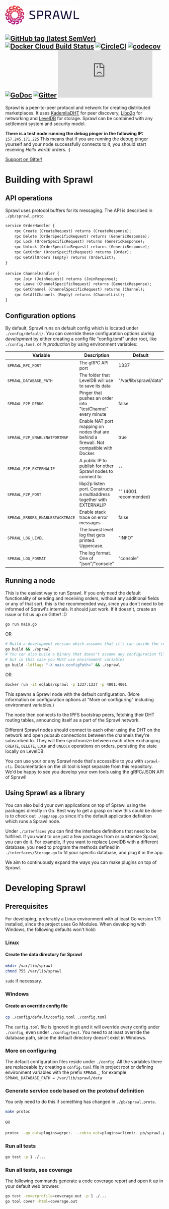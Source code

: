 ![Sprawl Logo](assets/logo.png)

[![GitHub tag (latest SemVer)](https://img.shields.io/github/v/tag/sprawl/sprawl?sort=semver&token=48611096faf7067cc7d8ef9c175f6e7e28f77405)](https://github.com/sprawl/sprawl)
[![Docker Cloud Build Status](https://img.shields.io/docker/cloud/build/eqlabs/sprawl)](https://cloud.docker.com/u/eqlabs/repository/docker/eqlabs/sprawl)
[![CircleCI](https://img.shields.io/circleci/build/github/sprawl/sprawl/master?token=48611096faf7067cc7d8ef9c175f6e7e28f77405)](https://circleci.com/gh/sprawl/sprawl/tree/master)
[![codecov](https://codecov.io/gh/sprawl/sprawl/branch/master/graph/badge.svg)](https://codecov.io/gh/sprawl/sprawl)
[![GoDoc](https://godoc.org/github.com/eqlabs/sprawl?status.svg)](https://godoc.org/github.com/sprawl/sprawl)
[![Gitter](https://img.shields.io/gitter/room/eqlabs/sprawl)](https://gitter.im/eqlabs/sprawl)
[![Matrix](https://img.shields.io/matrix/sprawl:matrix.org?label=matrix)](https://riot.im/app/#/room/#sprawl:matrix.org)
---

Sprawl is a peer-to-peer protocol and network for creating distributed marketplaces. It uses [KademliaDHT](https://github.com/libp2p/go-libp2p-kad-dht) for peer discovery, [Libp2p](https://github.com/libp2p) for networking and [LevelDB](https://github.com/google/leveldb) for storage. Sprawl can be combined with any settlement system and security model.

**There is a test node running the debug pinger in the following IP:** `157.245.171.225` This means that if you are running the debug pinger yourself and your node successfully connects to it, you should start receiving _Hello world!_ orders. :)

[Support on Gitter!](https://gitter.im/eqlabs/sprawl)

# Building with Sprawl
## API operations
Sprawl uses protocol buffers for its messaging. The API is described in `./pb/sprawl.proto`

```protobuf
service OrderHandler {
	rpc Create (CreateRequest) returns (CreateResponse);
	rpc Delete (OrderSpecificRequest) returns (GenericResponse);
	rpc Lock (OrderSpecificRequest) returns (GenericResponse);
	rpc Unlock (OrderSpecificRequest) returns (GenericResponse);
	rpc GetOrder (OrderSpecificRequest) returns (Order);
	rpc GetAllOrders (Empty) returns (OrderList);
}

service ChannelHandler {
	rpc Join (JoinRequest) returns (JoinResponse);
	rpc Leave (ChannelSpecificRequest) returns (GenericResponse);
	rpc GetChannel (ChannelSpecificRequest) returns (Channel);
	rpc GetAllChannels (Empty) returns (ChannelList);
}
```

## Configuration options
By default, Sprawl runs on default config which is located under `./config/default/`. You can override these configuration options _during development_ by either creating a config file "config.toml" under root, like `./config.toml`, or _in production_ by using environment variables:

| **Variable**                          | **Description**                                                                                        | **Default**            |
| ------------------------------------- | ------------------------------------------------------------------------------------------------------ | ---------------------- |
| `SPRAWL_RPC_PORT`                     | The gRPC API port                                                                                      | 1337                   |
| `SPRAWL_DATABASE_PATH`                | The folder that LevelDB will use to save its data                                                      | "/var/lib/sprawl/data" |
| `SPRAWL_P2P_DEBUG`                    | Pinger that pushes an order into "testChannel" every minute                                            | false                  |
| `SPRAWL_P2P_ENABLENATPORTMAP` | Enable NAT port mapping on nodes that are behind a firewall. Not compatible with Docker.               | true                  |
| `SPRAWL_P2P_EXTERNALIP` | A public IP to publish for other Sprawl nodes to connect to               | ""                  |
| `SPRAWL_P2P_PORT` | libp2p listen port. Constructs a multiaddress together with EXTERNALIP               | "" (4001 recommended)                  |
| `SPRAWL_ERRORS_ENABLESTACKTRACE` | Enable stack trace on error messages               | false                  |
| `SPRAWL_LOG_LEVEL` | The lowest level log that gets printed. Uppercase.               | "INFO"                  |
| `SPRAWL_LOG_FORMAT` | The log format. One of "json"/"console"               | "console"                  |

## Running a node
This is the easiest way to run Sprawl. If you only need the default functionality of sending and receiving orders, without any additional fields or any of that sort, this is the recommended way, since you don't need to be informed of Sprawl's internals. It should just work. If it doesn't, create an issue or hit us up on Gitter! :D

```bash
go run main.go
```
OR
```bash
# Build a development version which assumes that it's ran inside the repo with all config files
go build && ./sprawl
# You can also build a binary that doesn't assume any configuration files,
# but in this case you MUST use environment variables
go build -ldflags "-X main.configPath=" && ./sprawl
```
OR
```bash
docker run -it eqlabs/sprawl -p 1337:1337 -p 4001:4001
```

This spawns a Sprawl node with the default configuration. (More information on configuration options at "More on configuring" including environment variables.)

The node then connects to the IPFS bootstrap peers, fetching their DHT routing tables, announcing itself as a part of the Sprawl network.

Different Sprawl nodes should connect to each other using the DHT on the network and open pubsub connections between the channels they're subscribed to. They will then synchronize between each other exchanging `CREATE`, `DELETE`, `LOCK` and `UNLOCK` operations on orders, persisting the state locally on LevelDB.

You can use your or any Sprawl node that's accessible to you with `sprawl-cli`. Documentation on the cli tool is kept separate from this repository. We'd be happy to see you develop your own tools using the gRPC/JSON API of Sprawl!

## Using Sprawl as a library
You can also build your own applications on top of Sprawl using the packages directly in Go. Best way to get a grasp on how this could be done is to check out `./app/app.go` since it's the default application definition which runs a Sprawl node.

Under `./interfaces` you can find the interface definitions that need to be fulfilled. If you want to use just a few packages from or customize Sprawl, you can do it. For example, if you want to replace LevelDB with a different database, you need to program the methods defined in `./interfaces/Storage.go` to fit your specific database, and plug it in the app.

We aim to continuously expand the ways you can make plugins on top of Sprawl.

# Developing Sprawl
## Prerequisites
For developing, preferably a Linux environment with at least Go version 1.11 installed, since the project uses Go Modules. When developing with Windows, the following defaults won't hold:

### Linux
#### Create the data directory for Sprawl
```bash
mkdir /var/lib/sprawl
chmod 755 /var/lib/sprawl
```
`sudo` if necessary.

### Windows
#### Create an override config file
```bash
cp ./config/default/config.toml ./config.toml
```
The `config.toml` file is ignored in git and it will override every config under `./config`, even under `./config/test`. You need to at least override the database path, since the default directory doesn't exist in Windows.

### More on configuring
The default configuration files reside under `./config`. All the variables there are replaceable by creating a `config.toml` file in project root or defining environment variables with the prefix `SPRAWL_`, for example `SPRAWL_DATABASE_PATH = /var/lib/sprawl/data`

### Generate service code based on the protobuf definition
You only need to do this if something has changed in `./pb/sprawl.proto`.
```bash
make protoc

OR

protoc --go_out=plugins=grpc:. --cobra_out=plugins=client:. pb/sprawl.proto && protoc -I=./pb --go_out=plugins=grpc:./pb ./pb/sprawl.proto
```

### Run all tests
```bash
go test -p 1 ./...
```

### Run all tests, see coverage
The following commands generate a code coverage report and open it up in your default web browser.
```bash
go test -coverprofile=coverage.out -p 1 ./...
go tool cover -html=coverage.out
```
